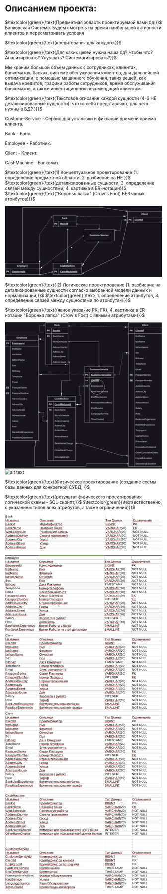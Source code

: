 # Описанием проекта:


$`\textcolor{green}{\text{Предметная область проектируемой вами бд:}}`$ Банковская Система. Будем смотреть на время наибольшей активности клиентов и пересматривать условия 

$`\textcolor{green}{\text{кредитования для каждого.}}`$

$`\textcolor{green}{\text{Для каких целей нужна наша бд? Чтобы что? Анализировать? Улучшать? Систематизировать?}}`$

Мы храним большой объём данных о сотрудниках, клиентах, банкоматах, банках, системе обслуживания клиентов,
для дальнейшей оптимизации, с помощью машинного обучения, таких вещей, как выдача кредитов, графики работы сотрудников, время обслуживания банкоматов, a также инвестиционных рекомендаций клиентам.

$`\textcolor{green}{\text{Текстовое описание каждой сущности (4-6 НЕ детализированные сущности): что из себя представляют, для чего нужны в БД? )}}`$

CustomerService - Сервис для установки и фиксации времени приема клиента.

Bank - Банк.

Employee - Работник.

Client - Клиент.

CashMachine - Банкомат.


$`\textcolor{green}{\text{1) Концептуальное проектирование (1. определение предметной области, 2. разбиение на НЕ }}`$
$`\textcolor{green}{\text{детализированные сущности, 3. определение связей между сущностями, 4. картинка в ER-нотации}}`$ $`\textcolor{green}{\text{"Воронья лапка" (Crow's Foot) БЕЗ явных атрибутов)}}`$

![image info](/images0/db_base_diagram_bank_project.png)


$`\textcolor{green}{\text{
2) Логическое проектирование (1. разбиение на детализированные сущности согласно выбранной модели данных и нормализации,}}`$
$`\textcolor{green}{\text{ 1. определение атрибутов, 3. определение связей между сущностями по атрибутам }}`$

$`\textcolor{green}{\text{(явное указание PK, FK), 4. картинка в ER-нотации "Воронья лапка" (Crow's Foot) с явными атрибутами)}}`$

![image info](/images0/db_bank_project_semestr4.png?raw=true)
![alt text](https://github.com/ArApus/PostgreSQL_course/blob/main/images0/db_bank_project_semestr4.png?raw=true)


$`\textcolor{green}{\text{Физическое проектирование (создание схемы базы данных для конкретной СУБД, }}`$

$`\textcolor{green}{\text{результат физического проектирования логической схемы - SQL-скрипт,}}`$
 $`\textcolor{green}{\text{естественно, с указанием типов всех атрибутов, а также ограничений)}}`$

![image info](/images0/bank.png)

![image info](/images0/emp.png)
![image info](/data_base_course/images0/cl.png)
![image info](/images0/cl.png)

![image info](/images0/cmcs.png)


